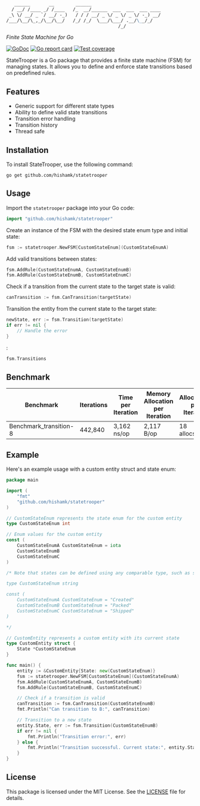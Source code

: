 ```markdown
   ______       __        ______                          
  / __/ /____ _/ /____   /_  __/______  ___  ___  ___ ____
 _\ \/ __/ _ `/ __/ -_)   / / / __/ _ \/ _ \/ _ \/ -_) __/
/___/\__/\_,_/\__/\__/   /_/ /_/  \___/\___/ .__/\__/_/   
                                          /_/              
```
*Finite State Machine for Go*

[![GoDoc](https://godoc.org/github.com/hishamk/statetrooper?status.png)](https://pkg.go.dev/github.com/hishamk/statetrooper?tab=doc)
[![Go report card](https://goreportcard.com/badge/github.com/hishamk/statetrooper)](https://goreportcard.com/report/github.com/hishamk/statetrooper)
[![Test coverage](http://gocover.io/_badge/github.com/hishamk/statetrooper)](https://gocover.io/github.com/hishamk/statetrooper)



StateTrooper is a Go package that provides a finite state machine (FSM) for managing states. It allows you to define and enforce state transitions based on predefined rules.

## Features
- Generic support for different state types
- Ability to define valid state transitions
- Transition error handling
- Transition history
- Thread safe

## Installation
To install StateTrooper, use the following command:

```shell
go get github.com/hishamk/statetrooper
```

## Usage
   Import the `statetrooper` package into your Go code:

   ```go
   import "github.com/hishamk/statetrooper"
   ```

   Create an instance of the FSM with the desired state enum type and initial state:

   ```go
   fsm := statetrooper.NewFSM[CustomStateEnum](CustomStateEnumA)
   ```

   Add valid transitions between states:

   ```go
   fsm.AddRule(CustomStateEnumA, CustomStateEnumB)
   fsm.AddRule(CustomStateEnumB, CustomStateEnumC)
   ```

   Check if a transition from the current state to the target state is valid:

   ```go
   canTransition := fsm.CanTransition(targetState)
   ```

   Transition the entity from the current state to the target state:

   ```go
   newState, err := fsm.Transition(targetState)
   if err != nil {
       // Handle the error
   }
   ```
   :

   ```go
   fsm.Transitions
   ```


## Benchmark
| Benchmark                | Iterations | Time per Iteration | Memory Allocation per Iteration | Allocations per Iteration |
|--------------------------|------------|--------------------|---------------------------------|---------------------------|
| Benchmark_transition-8   | 442,840    | 3,162 ns/op        | 2,117 B/op                      | 18 allocs/op              |


## Example
Here's an example usage with a custom entity struct and state enum:

```go
package main

import (
	"fmt"
	"github.com/hishamk/statetrooper"
)

// CustomStateEnum represents the state enum for the custom entity
type CustomStateEnum int

// Enum values for the custom entity
const (
	CustomStateEnumA CustomStateEnum = iota
	CustomStateEnumB
	CustomStateEnumC
)

/* Note that states can be defined using any comparable type, such as strings, e.g.:

type CustomStateEnum string

const (
	CustomStateEnumA CustomStateEnum = "Created"
	CustomStateEnumB CustomStateEnum = "Packed"
	CustomStateEnumC CustomStateEnum = "Shipped"
)

*/

// CustomEntity represents a custom entity with its current state
type CustomEntity struct {
	State *CustomStateEnum
}

func main() {
	entity := &CustomEntity{State: new(CustomStateEnum)}
	fsm := statetrooper.NewFSM[CustomStateEnum](CustomStateEnumA)
	fsm.AddRule(CustomStateEnumA, CustomStateEnumB)
	fsm.AddRule(CustomStateEnumB, CustomStateEnumC)

	// Check if a transition is valid
	canTransition := fsm.CanTransition(CustomStateEnumB)
	fmt.Println("Can transition to B:", canTransition)

	// Transition to a new state
	entity.State, err := fsm.Transition(CustomStateEnumB)
	if err != nil {
		fmt.Println("Transition error:", err)
	} else {
		fmt.Println("Transition successful. Current state:", entity.State)
	}
}
```

## License
This package is licensed under the MIT License. See the [LICENSE](LICENSE.md) file for details.
